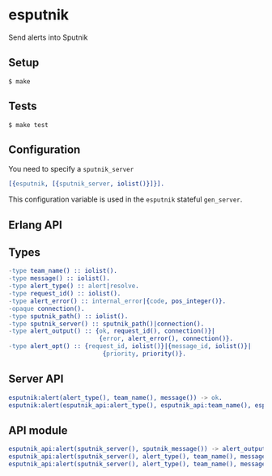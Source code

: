 # esputnik

Send alerts into Sputnik

## Setup

```
$ make
```

## Tests

```
$ make test
```

## Configuration

You need to specify a `sputnik_server`

``` erlang
[{esputnik, [{sputnik_server, iolist()}]}].
```

This configuration variable is used in the `esputnik` stateful `gen_server`.

## Erlang API

## Types

``` erlang
-type team_name() :: iolist().
-type message() :: iolist().
-type alert_type() :: alert|resolve.
-type request_id() :: iolist().
-type alert_error() :: internal_error|{code, pos_integer()}.
-opaque connection().
-type sputnik_path() :: iolist().
-type sputnik_server() :: sputnik_path()|connection().
-type alert_output() :: {ok, request_id(), connection()}|
                         {error, alert_error(), connection()}.
-type alert_opt() :: {request_id, iolist()}|{message_id, iolist()}|
                          {priority, priority()}.
```

## Server API

``` erlang
esputnik:alert(alert_type(), team_name(), message()) -> ok.
esputnik:alert(esputnik_api:alert_type(), esputnik_api:team_name(), esputnik_api:message(), esputnik_api:alert_opts()) -> ok.
```

## API module

``` erlang
esputnik_api:alert(sputnik_server(), sputnik_message()) -> alert_output().
esputnik_api:alert(sputnik_server(), alert_type(), team_name(), message()) -> alert_output().
esputnik_api:alert(sputnik_server(), alert_type(), team_name(), message(), alert_opts()) -> alert_output().
```
